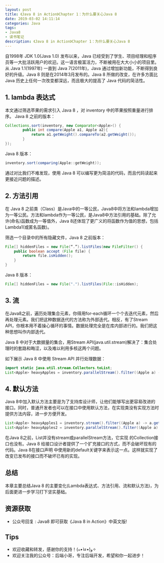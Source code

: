 ```yaml
---
layout: post
title: 《Java 8 in Action》Chapter 1：为什么要关心Java 8
date: 2019-03-02 14:11:14
categories: Java
tags:
- Java8
- 读书笔记
description: 《Java 8 in Action》Chapter 1：为什么要关心Java 8
---
```


自1998年 JDK 1.0(Java 1.0) 发布以来，Java 已经受到了学生、项目经理和程序员等一大批活跃用户的欢迎。这一语言极富活力，不断被用在大大小小的项目里。从 Java 1.1(1997年) 一直到 Java 7(2011年)，Java 通过增加新功能，不断得到良好的升级。Java 8 则是在2014年3月发布的。Java 8 所做的改变，在许多方面比 Java 历史上任何一次改变都深远，而且极大的提高了 Java 代码的简洁性。

## 1. lambda 表达式

本文通过筛选苹果的需求引入 Java 8 ，对 inventory 中的苹果按照重量进行排序。
Java 8 之前的版本：
```java 
Collections.sort(inventory, new Comparator<Apple>() {
        public int compare(Apple a1, Apple a2){
            return a1.getWeight().compareTo(a2.getWeight());
        }
});
```

Java 8 版本：
```java
inventory.sort(comparing(Apple::getWeight));
```

通过对比我们不难发现，使用 Java 8 可以编写更为简洁的代码，而且代码读起来更接近问题的描述。

## 2. 方法引用

在 Java 8 之前类（Class）是Java中的一等公民，Java8中将方法和lambda增加为一等公民。方法和lambda作为一等公民，是Java8中方法引用的基础。除了允许(命名)函数成为一等值外，Java 8还体现了更广义的将函数作为值的思想，包括 Lambda1(或匿名函数)。

筛选一个目录中的所有隐藏文件，Java 8 之前版本：
```java
File[] hiddenFiles = new File(“.”).listFiles(new FileFilter() {
    public boolean accept (File file) {
        return file.isHidden();
    }
}
```
 
Java 8 版本：
```java
File[] hiddenFiles = new File(".").listFiles(File::isHidden);
```

## 3. 流

在Java8之前，遍历处理集合元素，你得用for-each循环一个个去迭代元素，然后再处理元素。我们把这种数据迭代的方法称为外部迭代。相反，有了Stream API，你根本用不着操心循环的事情。数据处理完全是在库内部进行的。我们把这种思想叫作内部迭代。

Java 8 中对于大数据量的集合，用Stream API(java.util.stream)解决了：集合处理时的套路和晦涩，以及难以利用多核这两个问题。

如下展示 Java 8 中使用 Stream API 并行处理数据：
```java
import static java.util.stream.Collectors.toList;
List<Apple> heavyApples = inventory.parallelStream().filter((Apple a) -> a.getWeight() > 150) .collect(toList());
```

## 4. 默认方法
Java 8中加入默认方法主要是为了支持库设计师，让他们能够写出更容易改进的接口。同时，普通开发者也可以在接口中使用默认方法，在实现类没有实现方法时提供方法内容，进一步方便开发。
```java
List<Apple> heavyApples1 = inventory.stream().filter((Apple a) -> a.getWeight() > 150).collect(toList());
List<Apple> heavyApples2 = inventory.parallelStream().filter((Apple a) -> a.getWeight() > 150).collect(toList());
```

在Java 8之前，List<T>并没有stream或parallelStream方法，它实现 的Collection<T>接口也没有。Java 8 给接口设计者提供了一个扩充接口的方式，而不会破坏现有的代码。Java 8在接口声明 中使用新的default关键字来表示这一点。这样就实现了改变已发布的接口而不破坏已有的实现。

## 总结
本章主要总结Java 8 的主要变化(Lambda表达式、方法引用、流和默认方法)，为后面更进一步学习打下坚实基础。


## 资源获取
- 公众号回复 : Java8 即可获取《Java 8 in Action》中英文版!

## Tips
- 欢迎收藏和转发，感谢你的支持！(๑•̀ㅂ•́)و✧ 
- 欢迎关注我的公众号：后端小哥，专注后端开发，希望和你一起进步！

